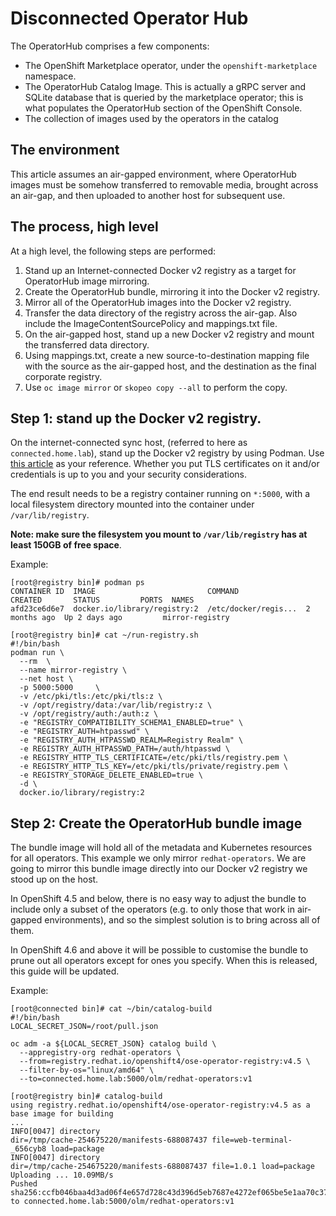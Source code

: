 # Disconnected Operator Hub

The OperatorHub comprises a few components:

* The OpenShift Marketplace operator, under the `openshift-marketplace` namespace.
* The OperatorHub Catalog Image. This is actually a gRPC server and SQLite database that is queried by the marketplace operator; this is what populates the OperatorHub section of the OpenShift Console.
* The collection of images used by the operators in the catalog

## The environment

This article assumes an air-gapped environment, where OperatorHub images must be somehow transferred to removable media, brought across an air-gap, and then uploaded to another host for subsequent use.

## The process, high level

At a high level, the following steps are performed:

1. Stand up an Internet-connected Docker v2 registry as a target for OperatorHub image mirroring.
2. Create the OperatorHub bundle, mirroring it into the Docker v2 registry.
3. Mirror all of the OperatorHub images into the Docker v2 registry.
4. Transfer the data directory of the registry across the air-gap. Also include the ImageContentSourcePolicy and mappings.txt file.
5. On the air-gapped host, stand up a new Docker v2 registry and mount the transferred data directory.
6. Using mappings.txt, create a new source-to-destination mapping file with the source as the air-gapped host, and the destination as the final corporate registry.
7. Use `oc image mirror` or `skopeo copy --all` to perform the copy.

## Step 1: stand up the Docker v2 registry.

On the internet-connected sync host, (referred to here as `connected.home.lab`), stand up the Docker v2 registry by using Podman. Use [this article](https://www.redhat.com/sysadmin/simple-container-registry) as your reference. Whether you put TLS certificates on it and/or credentials is up to you and your security considerations.

The end result needs to be a registry container running on `*:5000`, with a local filesystem directory mounted into the container under `/var/lib/registry`.

**Note: make sure the filesystem you mount to `/var/lib/registry` has at least 150GB of free space**.

Example:
```
[root@registry bin]# podman ps
CONTAINER ID  IMAGE                         COMMAND               CREATED       STATUS         PORTS  NAMES
afd23ce6d6e7  docker.io/library/registry:2  /etc/docker/regis...  2 months ago  Up 2 days ago         mirror-registry
```

```
[root@registry bin]# cat ~/run-registry.sh
#!/bin/bash
podman run \
  --rm  \
  --name mirror-registry \
  --net host \
  -p 5000:5000     \
  -v /etc/pki/tls:/etc/pki/tls:z \
  -v /opt/registry/data:/var/lib/registry:z \
  -v /opt/registry/auth:/auth:z \
  -e "REGISTRY_COMPATIBILITY_SCHEMA1_ENABLED=true" \
  -e "REGISTRY_AUTH=htpasswd" \
  -e "REGISTRY_AUTH_HTPASSWD_REALM=Registry Realm" \
  -e REGISTRY_AUTH_HTPASSWD_PATH=/auth/htpasswd \
  -e REGISTRY_HTTP_TLS_CERTIFICATE=/etc/pki/tls/registry.pem \
  -e REGISTRY_HTTP_TLS_KEY=/etc/pki/tls/private/registry.pem \
  -e REGISTRY_STORAGE_DELETE_ENABLED=true \
  -d \
  docker.io/library/registry:2
```

## Step 2: Create the OperatorHub bundle image

The bundle image will hold all of the metadata and Kubernetes resources for all operators. This example we only mirror `redhat-operators`. We are going to mirror this bundle image directly into our Docker v2 registry we stood up on the host.

In OpenShift 4.5 and below, there is no easy way to adjust the bundle to include only a subset of the operators (e.g. to only those that work in air-gapped environments), and so the simplest solution is to bring across all of them.

In OpenShift 4.6 and above it will be possible to customise the bundle to prune out all operators except for ones you specify. When this is released, this guide will be updated.

Example:

```
[root@connected bin]# cat ~/bin/catalog-build
#!/bin/bash
LOCAL_SECRET_JSON=/root/pull.json

oc adm -a ${LOCAL_SECRET_JSON} catalog build \
  --appregistry-org redhat-operators \
  --from=registry.redhat.io/openshift4/ose-operator-registry:v4.5 \
  --filter-by-os="linux/amd64" \
  --to=connected.home.lab:5000/olm/redhat-operators:v1

[root@registry bin]# catalog-build
using registry.redhat.io/openshift4/ose-operator-registry:v4.5 as a base image for building
...
INFO[0047] directory                                     dir=/tmp/cache-254675220/manifests-688087437 file=web-terminal-_656cyb8 load=package
INFO[0047] directory                                     dir=/tmp/cache-254675220/manifests-688087437 file=1.0.1 load=package
Uploading ... 10.09MB/s
Pushed sha256:ccfb046baa4d3ad06f4e657d728c43d396d5eb7687e4272ef065be5e1aa70c37 to connected.home.lab:5000/olm/redhat-operators:v1
```